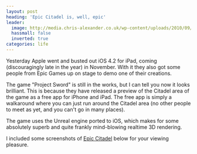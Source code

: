 ```yaml
---
layout: post
heading: 'Epic Citadel is, well, epic'
leader:
  image: http://media.chris-alexander.co.uk/wp-content/uploads/2010/09/citadel-2.png
  hassmall: false
  inverted: true
categories: life
---
```


Yesterday Apple went and busted out iOS 4.2 for iPad, coming (discouragingly late in the year) in November. With it they also got some people from Epic Games up on stage to demo one of their creations.

The game "Project Sword" is still in the works, but I can tell you now it looks brilliant. This is because they have released a preview of the Citadel area of the game as a free app for iPhone and iPad. The free app is simply a walkaround where you can just run around the Citadel area (no other people to meet as yet, and you can't go in many places).

The game uses the Unreal engine ported to iOS, which makes for some absolutely superb and quite frankly mind-blowing realtime 3D rendering.

I included some screenshots of [Epic Citadel](http://itunes.apple.com/us/app/epic-citadel/id388888815?mt=8#) below for your viewing pleasure.

<!-- Replace missing image from http://media.chris-alexander.co.uk/wp-content/uploads/2010/09/citadel-1.png -->

<!-- Replace missing image from http://media.chris-alexander.co.uk/wp-content/uploads/2010/09/citadel-3.png -->

<!-- Replace missing image from http://media.chris-alexander.co.uk/wp-content/uploads/2010/09/citadel-4.png -->

<!-- Replace missing image from http://media.chris-alexander.co.uk/wp-content/uploads/2010/09/citadel-5.png -->

<!-- Replace missing image from http://media.chris-alexander.co.uk/wp-content/uploads/2010/09/p_1024_768_E53DBCB7-8A46-423E-B284-C61E16FBB291-e1283458216560.jpeg -->

<!-- Replace missing image from http://media.chris-alexander.co.uk/wp-content/uploads/2010/09/p_1024_768_B23271DC-3CBE-429F-ACA6-DC6206DB909D-e1283458227432.jpeg -->

<!-- Replace missing image from http://media.chris-alexander.co.uk/wp-content/uploads/2010/09/p_1024_768_CF945877-CF32-43E6-8FBF-79A4E4FF7147-e1283458234165.jpeg -->

<!-- Replace missing image from http://media.chris-alexander.co.uk/wp-content/uploads/2010/09/p_1024_768_C2928BA2-B705-4B9A-8BEF-122C30E2B733-e1283458240186.jpeg -->
